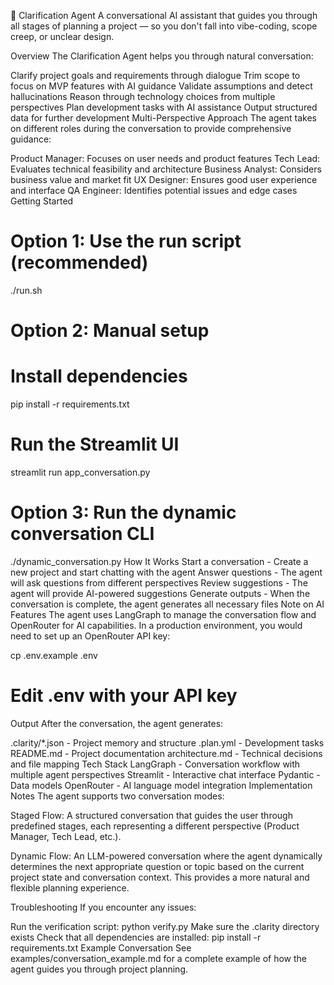 🧠 Clarification Agent
A conversational AI assistant that guides you through all stages of planning a project — so you don't fall into vibe-coding, scope creep, or unclear design.

Overview
The Clarification Agent helps you through natural conversation:

Clarify project goals and requirements through dialogue
Trim scope to focus on MVP features with AI guidance
Validate assumptions and detect hallucinations
Reason through technology choices from multiple perspectives
Plan development tasks with AI assistance
Output structured data for further development
Multi-Perspective Approach
The agent takes on different roles during the conversation to provide comprehensive guidance:

Product Manager: Focuses on user needs and product features
Tech Lead: Evaluates technical feasibility and architecture
Business Analyst: Considers business value and market fit
UX Designer: Ensures good user experience and interface
QA Engineer: Identifies potential issues and edge cases
Getting Started
# Option 1: Use the run script (recommended)
./run.sh

# Option 2: Manual setup
# Install dependencies
pip install -r requirements.txt

# Run the Streamlit UI
streamlit run app_conversation.py

# Option 3: Run the dynamic conversation CLI
./dynamic_conversation.py
How It Works
Start a conversation - Create a new project and start chatting with the agent
Answer questions - The agent will ask questions from different perspectives
Review suggestions - The agent will provide AI-powered suggestions
Generate outputs - When the conversation is complete, the agent generates all necessary files
Note on AI Features
The agent uses LangGraph to manage the conversation flow and OpenRouter for AI capabilities. In a production environment, you would need to set up an OpenRouter API key:

cp .env.example .env
# Edit .env with your API key
Output
After the conversation, the agent generates:

.clarity/*.json - Project memory and structure
.plan.yml - Development tasks
README.md - Project documentation
architecture.md - Technical decisions and file mapping
Tech Stack
LangGraph - Conversation workflow with multiple agent perspectives
Streamlit - Interactive chat interface
Pydantic - Data models
OpenRouter - AI language model integration
Implementation Notes
The agent supports two conversation modes:

Staged Flow: A structured conversation that guides the user through predefined stages, each representing a different perspective (Product Manager, Tech Lead, etc.).

Dynamic Flow: An LLM-powered conversation where the agent dynamically determines the next appropriate question or topic based on the current project state and conversation context. This provides a more natural and flexible planning experience.

Troubleshooting
If you encounter any issues:

Run the verification script: python verify.py
Make sure the .clarity directory exists
Check that all dependencies are installed: pip install -r requirements.txt
Example Conversation
See examples/conversation_example.md for a complete example of how the agent guides you through project planning.